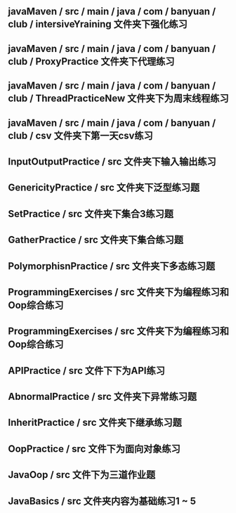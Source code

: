 ## javaMaven / src / main / java / com / banyuan / club / intersiveYraining 文件夹下强化练习

## javaMaven / src / main / java / com / banyuan / club / ProxyPractice 文件夹下代理练习

## javaMaven / src / main / java / com / banyuan / club / ThreadPracticeNew 文件夹下为周末线程练习

## javaMaven / src / main / java / com / banyuan / club / csv 文件夹下第一天csv练习

## InputOutputPractice / src 文件夹下输入输出练习

## GenericityPractice / src 文件夹下泛型练习题

## SetPractice / src 文件夹下集合3练习题

## GatherPractice / src 文件夹下集合练习题

## PolymorphisnPractice / src 文件夹下多态练习题

## ProgrammingExercises / src 文件夹下为编程练习和Oop综合练习

## ProgrammingExercises / src 文件夹下为编程练习和Oop综合练习

## APIPractice / src 文件下下为API练习

## AbnormalPractice / src 文件夹下异常练习题

## InheritPractice / src 文件夹下继承练习题

## OopPractice / src 文件下为面向对象练习

##  JavaOop / src 文件下为三道作业题

##  JavaBasics / src 文件夹内容为基础练习1 ~ 5

